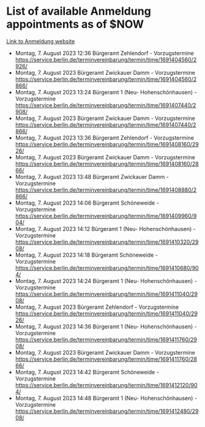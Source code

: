 # List of available Anmeldung appointments as of $NOW
[Link to Anmeldung website](https://service.berlin.de/terminvereinbarung/termin/tag.php?termin=1&anliegen[]=120686&dienstleisterlist=122210,122217,327316,122219,327312,122227,327314,122231,327346,122243,327348,122254,122252,329742,122260,329745,122262,329748,122271,327278,122273,327274,122277,327276,330436,122280,327294,122282,327290,122284,327292,122291,327270,122285,327266,122286,327264,122296,327268,150230,329760,122297,327286,122294,327284,122312,329763,122314,329775,122304,327330,122311,327334,122309,327332,317869,122281,327352,122279,329772,122283,122276,327324,122274,327326,122267,329766,122246,327318,122251,327320,122257,327322,122208,327298,122226,327300&herkunft=http%3A%2F%2Fservice.berlin.de%2Fdienstleistung%2F120686%2F)
- Montag, 7. August 2023 12:36 Bürgeramt Zehlendorf - Vorzugstermine https://service.berlin.de/terminvereinbarung/termin/time/1691404560/2926/
- Montag, 7. August 2023  Bürgeramt Zwickauer Damm - Vorzugstermine https://service.berlin.de/terminvereinbarung/termin/time/1691404560/2866/
- Montag, 7. August 2023 13:24 Bürgeramt 1 (Neu- Hohenschönhausen) - Vorzugstermine https://service.berlin.de/terminvereinbarung/termin/time/1691407440/2908/
- Montag, 7. August 2023  Bürgeramt Zwickauer Damm - Vorzugstermine https://service.berlin.de/terminvereinbarung/termin/time/1691407440/2866/
- Montag, 7. August 2023 13:36 Bürgeramt Zehlendorf - Vorzugstermine https://service.berlin.de/terminvereinbarung/termin/time/1691408160/2926/
- Montag, 7. August 2023  Bürgeramt Zwickauer Damm - Vorzugstermine https://service.berlin.de/terminvereinbarung/termin/time/1691408160/2866/
- Montag, 7. August 2023 13:48 Bürgeramt Zwickauer Damm - Vorzugstermine https://service.berlin.de/terminvereinbarung/termin/time/1691408880/2866/
- Montag, 7. August 2023 14:06 Bürgeramt Schöneweide - Vorzugstermine https://service.berlin.de/terminvereinbarung/termin/time/1691409960/904/
- Montag, 7. August 2023 14:12 Bürgeramt 1 (Neu- Hohenschönhausen) - Vorzugstermine https://service.berlin.de/terminvereinbarung/termin/time/1691410320/2908/
- Montag, 7. August 2023 14:18 Bürgeramt Schöneweide - Vorzugstermine https://service.berlin.de/terminvereinbarung/termin/time/1691410680/904/
- Montag, 7. August 2023 14:24 Bürgeramt 1 (Neu- Hohenschönhausen) - Vorzugstermine https://service.berlin.de/terminvereinbarung/termin/time/1691411040/2908/
- Montag, 7. August 2023  Bürgeramt Zehlendorf - Vorzugstermine https://service.berlin.de/terminvereinbarung/termin/time/1691411040/2926/
- Montag, 7. August 2023 14:36 Bürgeramt 1 (Neu- Hohenschönhausen) - Vorzugstermine https://service.berlin.de/terminvereinbarung/termin/time/1691411760/2908/
- Montag, 7. August 2023  Bürgeramt Zwickauer Damm - Vorzugstermine https://service.berlin.de/terminvereinbarung/termin/time/1691411760/2866/
- Montag, 7. August 2023 14:42 Bürgeramt Schöneweide - Vorzugstermine https://service.berlin.de/terminvereinbarung/termin/time/1691412120/904/
- Montag, 7. August 2023 14:48 Bürgeramt 1 (Neu- Hohenschönhausen) - Vorzugstermine https://service.berlin.de/terminvereinbarung/termin/time/1691412480/2908/
